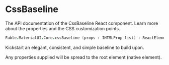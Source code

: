# CssBaseline

<p class="description">The API documentation of the CssBaseline React component. Learn more about the properties and the CSS customization points.</p>

```fsharp
Fable.MaterialUI.Core.cssBaseline (props : IHTMLProp list) : ReactElement
```

Kickstart an elegant, consistent, and simple baseline to build upon.

Any properties supplied will be spread to the root element (native element).

<!--## Demos-->

<!--- [Css Baseline](/style/css-baseline/)-->


